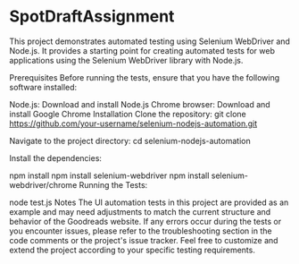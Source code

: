 # SpotDraftAssignment

This project demonstrates automated testing using Selenium WebDriver and Node.js. It provides a starting point for creating automated tests for web applications using the Selenium WebDriver library with Node.js.

Prerequisites
Before running the tests, ensure that you have the following software installed:

Node.js: Download and install Node.js
Chrome browser: Download and install Google Chrome
Installation
Clone the repository: git clone https://github.com/your-username/selenium-nodejs-automation.git

Navigate to the project directory: cd selenium-nodejs-automation

Install the dependencies:

npm install
npm install selenium-webdriver
npm install selenium-webdriver/chrome
Running the Tests:

node test.js
Notes
The UI automation tests in this project are provided as an example and may need adjustments to match the current structure and behavior of the Goodreads website. If any errors occur during the tests or you encounter issues, please refer to the troubleshooting section in the code comments or the project's issue tracker. Feel free to customize and extend the project according to your specific testing requirements.


